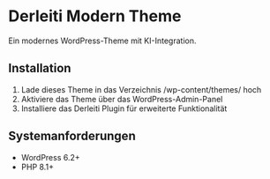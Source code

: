 # Derleiti Modern Theme

Ein modernes WordPress-Theme mit KI-Integration.

## Installation

1. Lade dieses Theme in das Verzeichnis /wp-content/themes/ hoch
2. Aktiviere das Theme über das WordPress-Admin-Panel
3. Installiere das Derleiti Plugin für erweiterte Funktionalität

## Systemanforderungen

- WordPress 6.2+
- PHP 8.1+
